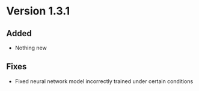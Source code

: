 # Version 1.3.1

## Added

* Nothing new

## Fixes

* Fixed neural network model incorrectly trained under certain conditions
